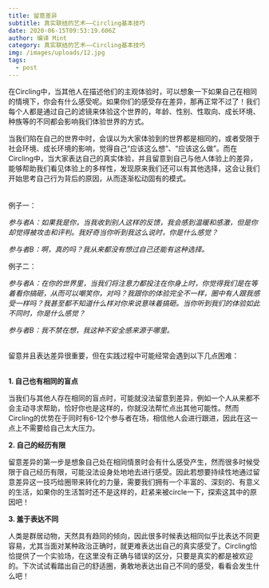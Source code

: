 ```yaml
---
title: 留意差异
subtitle: 真实联结的艺术——Circling基本技巧
date: 2020-06-15T09:53:19.606Z
author: 编译 Mint
category: 真实联结的艺术——Circling基本技巧
img: /images/uploads/12.jpg
tags:
  - post
---
```

在Circling中，当其他人在描述他们的主观体验时，可以想象一下如果自己在相同的情境下，你会有什么感受呢。如果你们的感受存在差异，那再正常不过了！我们每个人都是通过自己的滤镜来体验这个世界的，年龄、性别、性取向、成长环境、种族等的不同都会影响我们体验世界的方式。

当我们陷在自己的世界中时，会误以为大家体验到的世界都是相同的，或者受限于社会环境、成长环境的影响，觉得自己“应该这么想”、“应该这么做”。而在Circling中，当大家表达自己的真实体验，并且留意到自己与他人体验上的差异，能够帮助我们看见体验上的多样性，发现原来我们还可以有其他选择，这会让我们开始思考自己行为背后的原因，从而逐渐松动固有的模式。\
\
\
例子一：

*参与者A：如果我是你，当我收到别人这样的反馈，我会感到温暖和感激，但是你却觉得被攻击和评判。我好奇当你听到我这么说时，你是什么感觉？*

*参与者B：啊，真的吗？我从来都没有想过自己还能有这种选择。*

例子二：

*参与者A：在你的世界里，当我们将注意力都投注在你身上时，你觉得我们是在等着看你搞砸，从而可以嘲笑你，对吗？我跟你的体验完全不一样，圈中有人跟我感受一样吗？我甚至都不知道什么样对你来说意味着搞砸。当你听到我们的体验如此不同时，你是什么感觉？*

*参与者B：我不禁在想，我这种不安全感来源于哪里。*

\
留意并且表达差异很重要，但在实践过程中可能经常会遇到以下几点困难：

\
**1. 自己也有相同的盲点**

当我们与其他人存在相同的盲点时，可能就没法留意到差异，例如一个人从来都不会主动寻求帮助，恰好你也是这样的，你就没法帮忙点出其他可能性。然而Circling的优势在于同时有6-12个参与者在场，相信他人会进行跟进，因此在这一点上不需要给自己太大压力。

**2. 自己的经历有限**

留意差异的第一步是想象自己处在相同情景时会有什么感受产生，然而很多时候受限于自己经历有限，可能没法设身处地地去进行感受。因此若想要持续性地通过留意差异这一技巧给圈带来转化的力量，需要我们拥有一个丰富的、深刻的、有意义的生活，如果你的生活暂时还不是这样的，赶紧来被circle一下，探索这其中的原因吧！

**3. 羞于表达不同**

人类是群居动物，天然具有趋同的倾向，因此很多时候表达相同似乎比表达不同更容易，尤其当面对某种政治正确时，就更难表达出自己的真实感受了。Circling恰恰提供了一个实验场，在这里没有正确与错误的区分，只要是真实的都是被欢迎的。下次试试看踏出自己的舒适圈，勇敢地表达出自己不同的感受，看看会发生什么吧！